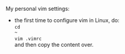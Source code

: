 My personal vim settings:

- the first time to configure vim in Linux, do:<br>
    <code>cd ~</code><br>
    <code>vim .vimrc</code><br>
    and then copy the content over.
